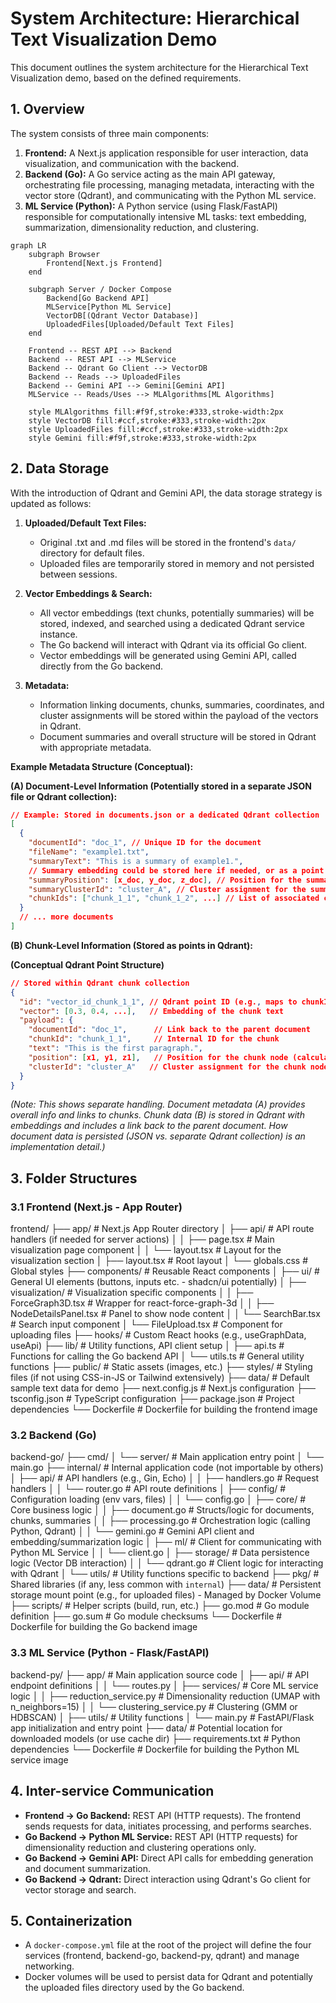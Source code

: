 # System Architecture: Hierarchical Text Visualization Demo

This document outlines the system architecture for the Hierarchical Text Visualization demo, based on the defined requirements.

## 1. Overview

The system consists of three main components:
1.  **Frontend:** A Next.js application responsible for user interaction, data visualization, and communication with the backend.
2.  **Backend (Go):** A Go service acting as the main API gateway, orchestrating file processing, managing metadata, interacting with the vector store (Qdrant), and communicating with the Python ML service.
3.  **ML Service (Python):** A Python service (using Flask/FastAPI) responsible for computationally intensive ML tasks: text embedding, summarization, dimensionality reduction, and clustering.

```mermaid
graph LR
    subgraph Browser
        Frontend[Next.js Frontend]
    end

    subgraph Server / Docker Compose
        Backend[Go Backend API]
        MLService[Python ML Service]
        VectorDB[(Qdrant Vector Database)]
        UploadedFiles[Uploaded/Default Text Files]
    end

    Frontend -- REST API --> Backend
    Backend -- REST API --> MLService
    Backend -- Qdrant Go Client --> VectorDB
    Backend -- Reads --> UploadedFiles
    Backend -- Gemini API --> Gemini[Gemini API]
    MLService -- Reads/Uses --> MLAlgorithms[ML Algorithms]

    style MLAlgorithms fill:#f9f,stroke:#333,stroke-width:2px
    style VectorDB fill:#ccf,stroke:#333,stroke-width:2px
    style UploadedFiles fill:#ccf,stroke:#333,stroke-width:2px
    style Gemini fill:#f9f,stroke:#333,stroke-width:2px
```

## 2. Data Storage
With the introduction of Qdrant and Gemini API, the data storage strategy is updated as follows:
1. **Uploaded/Default Text Files:** 
   - Original .txt and .md files will be stored in the frontend's `data/` directory for default files.
   - Uploaded files are temporarily stored in memory and not persisted between sessions.
   
2. **Vector Embeddings & Search:** 
   - All vector embeddings (text chunks, potentially summaries) will be stored, indexed, and searched using a dedicated Qdrant service instance. 
   - The Go backend will interact with Qdrant via its official Go client.
   - Vector embeddings will be generated using Gemini API, called directly from the Go backend.
   
3. **Metadata:** 
   - Information linking documents, chunks, summaries, coordinates, and cluster assignments will be stored within the payload of the vectors in Qdrant. 
   - Document summaries and overall structure will be stored in Qdrant with appropriate metadata.


**Example Metadata Structure (Conceptual):**

**(A) Document-Level Information (Potentially stored in a separate JSON file or Qdrant collection):**

```json
// Example: Stored in documents.json or a dedicated Qdrant collection
[
  {
    "documentId": "doc_1", // Unique ID for the document
    "fileName": "example1.txt",
    "summaryText": "This is a summary of example1.",
    // Summary embedding could be stored here if needed, or as a point in Qdrant
    "summaryPosition": [x_doc, y_doc, z_doc], // Position for the summary node in visualization
    "summaryClusterId": "cluster_A", // Cluster assignment for the summary node
    "chunkIds": ["chunk_1_1", "chunk_1_2", ...] // List of associated chunk IDs
  }
  // ... more documents
]
```

**(B) Chunk-Level Information (Stored as points in Qdrant):**

**(Conceptual Qdrant Point Structure)**

```json
// Stored within Qdrant chunk collection
{
  "id": "vector_id_chunk_1_1", // Qdrant point ID (e.g., maps to chunkId or is chunkId)
  "vector": [0.3, 0.4, ...],   // Embedding of the chunk text
  "payload": {
    "documentId": "doc_1",      // Link back to the parent document
    "chunkId": "chunk_1_1",     // Internal ID for the chunk
    "text": "This is the first paragraph.",
    "position": [x1, y1, z1],   // Position for the chunk node (calculated by ML service)
    "clusterId": "cluster_A"   // Cluster assignment for the chunk node
  }
}
```
*(Note: This shows separate handling. Document metadata (A) provides overall info and links to chunks. Chunk data (B) is stored in Qdrant with embeddings and includes a link back to the parent document. How document data is persisted (JSON vs. separate Qdrant collection) is an implementation detail.)*

## 3. Folder Structures

### 3.1 Frontend (Next.js - App Router)

frontend/
├── app/                  # Next.js App Router directory
│   ├── api/              # API route handlers (if needed for server actions)
│   │   ├── page.tsx        # Main visualization page component
│   │   └── layout.tsx      # Layout for the visualization section
│   ├── layout.tsx        # Root layout
│   └── globals.css       # Global styles
├── components/           # Reusable React components
│   ├── ui/               # General UI elements (buttons, inputs etc. - shadcn/ui potentially)
│   ├── visualization/    # Visualization specific components
│   │   ├── ForceGraph3D.tsx # Wrapper for react-force-graph-3d
│   │   ├── NodeDetailsPanel.tsx # Panel to show node content
│   │   └── SearchBar.tsx      # Search input component
│   └── FileUpload.tsx      # Component for uploading files
├── hooks/                # Custom React hooks (e.g., useGraphData, useApi)
├── lib/                  # Utility functions, API client setup
│   ├── api.ts            # Functions for calling the Go backend API
│   └── utils.ts          # General utility functions
├── public/               # Static assets (images, etc.)
├── styles/               # Styling files (if not using CSS-in-JS or Tailwind extensively)
├── data/                 # Default sample text data for demo
├── next.config.js        # Next.js configuration
├── tsconfig.json         # TypeScript configuration
├── package.json          # Project dependencies
└── Dockerfile            # Dockerfile for building the frontend image

### 3.2 Backend (Go)

backend-go/
├── cmd/
│   └── server/           # Main application entry point
│       └── main.go
├── internal/             # Internal application code (not importable by others)
│   ├── api/              # API handlers (e.g., Gin, Echo)
│   │   ├── handlers.go   # Request handlers
│   │   └── router.go     # API route definitions
│   ├── config/           # Configuration loading (env vars, files)
│   │   └── config.go
│   ├── core/             # Core business logic
│   │   ├── document.go   # Structs/logic for documents, chunks, summaries
│   │   ├── processing.go # Orchestration logic (calling Python, Qdrant)
│   │   └── gemini.go     # Gemini API client and embedding/summarization logic
│   ├── ml/               # Client for communicating with Python ML Service
│   │   └── client.go
│   ├── storage/          # Data persistence logic (Vector DB interaction)
│   │   └── qdrant.go     # Client logic for interacting with Qdrant
│   └── utils/            # Utility functions specific to backend
├── pkg/                  # Shared libraries (if any, less common with `internal`)
├── data/                 # Persistent storage mount point (e.g., for uploaded files) - Managed by Docker Volume
├── scripts/              # Helper scripts (build, run, etc.)
├── go.mod                # Go module definition
├── go.sum                # Go module checksums
└── Dockerfile            # Dockerfile for building the Go backend image

### 3.3 ML Service (Python - Flask/FastAPI)


backend-py/
├── app/                  # Main application source code
│   ├── api/              # API endpoint definitions
│   │   └── routes.py
│   ├── services/         # Core ML service logic
│   │   ├── reduction_service.py   # Dimensionality reduction (UMAP with n_neighbors=15)
│   │   └── clustering_service.py  # Clustering (GMM or HDBSCAN)
│   ├── utils/            # Utility functions
│   └── main.py           # FastAPI/Flask app initialization and entry point
├── data/                 # Potential location for downloaded models (or use cache dir)
├── requirements.txt      # Python dependencies
└── Dockerfile            # Dockerfile for building the Python ML service image

## 4. Inter-service Communication

*   **Frontend -> Go Backend:** REST API (HTTP requests). The frontend sends requests for data, initiates processing, and performs searches.
*   **Go Backend -> Python ML Service:** REST API (HTTP requests) for dimensionality reduction and clustering operations only.
*   **Go Backend -> Gemini API:** Direct API calls for embedding generation and document summarization.
*   **Go Backend -> Qdrant:** Direct interaction using Qdrant's Go client for vector storage and search.

## 5. Containerization

*   A `docker-compose.yml` file at the root of the project will define the four services (frontend, backend-go, backend-py, qdrant) and manage networking.
*  Docker volumes will be used to persist data for Qdrant and potentially the uploaded files directory used by the Go backend.
